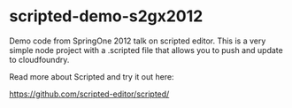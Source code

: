 scripted-demo-s2gx2012
======================

Demo code from SpringOne 2012 talk on scripted editor.  This is a very simple node project with a .scripted file that allows you to push and update to cloudfoundry.

Read more about Scripted and try it out here:

https://github.com/scripted-editor/scripted/